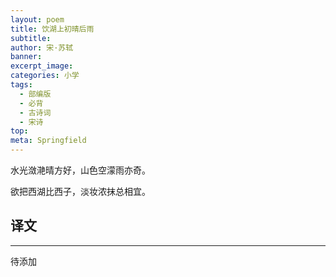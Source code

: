```yaml
---
layout: poem
title: 饮湖上初晴后雨
subtitle: 
author: 宋·苏轼
banner: 
excerpt_image: 
categories: 小学
tags:
  - 部编版
  - 必背
  - 古诗词
  - 宋诗
top: 
meta: Springfield
---
```


水光潋滟晴方好，山色空濛雨亦奇。

欲把西湖比西子，淡妆浓抹总相宜。


## 译文

---

待添加
